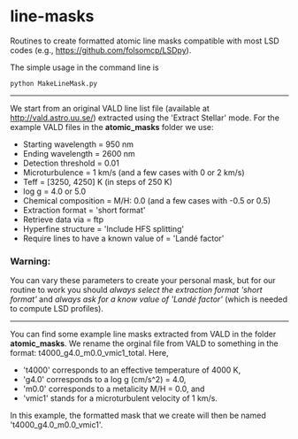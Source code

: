 # line-masks
Routines to create formatted atomic line masks compatible with most LSD codes (e.g., https://github.com/folsomcp/LSDpy).

The simple usage in the command line is 
```terminal
python MakeLineMask.py
```


-----------------

We start from an original VALD line list file (available at http://vald.astro.uu.se/) extracted using the 'Extract Stellar' mode. 
For the example VALD files in the **atomic_masks** folder we use:
 - Starting wavelength = 950 nm
 - Ending wavelength   = 2600 nm 
 - Detection threshold = 0.01
 - Microturbulence = 1 km/s (and a few cases with 0 or 2 km/s)
 - Teff = [3250, 4250] K (in steps of 250 K)
 - log g = 4.0 or 5.0
 - Chemical composition = M/H: 0.0 (and a few cases with -0.5 or 0.5)
 - Extraction format = 'short format' 
 - Retrieve data via = ftp
 - Hyperfine structure = 'Include HFS splitting'
 - Require lines to have a known value of = 'Landé factor'
### Warning: 
You can vary these parameters to create your personal mask, but for our routine to work you should *always select the extraction format 'short format'* and *always ask for a know value of 'Landé factor'* (which is needed to compute LSD profiles).

-----------------

You can find some example line masks extracted from VALD in the folder **atomic_masks**. 
We rename the orginal file from VALD to something in the format: t4000_g4.0_m0.0_vmic1_total. Here, 
  - 't4000' corresponds to an effective temperature of 4000 K, 
  - 'g4.0' corresponds to a log g (cm/s^2) = 4.0, 
  - 'm0.0' corresponds to a metalicity M/H = 0.0, and 
  - 'vmic1' stands for a microturbulent velocity of 1 km/s.

In this example, the formatted mask that we create will then be named 't4000_g4.0_m0.0_vmic1'.







